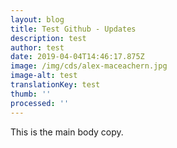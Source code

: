 ```yaml
---
layout: blog
title: Test Github - Updates
description: test
author: test
date: 2019-04-04T14:46:17.875Z
image: /img/cds/alex-maceachern.jpg
image-alt: test
translationKey: test
thumb: ''
processed: ''
---
```

This is the main body copy.
